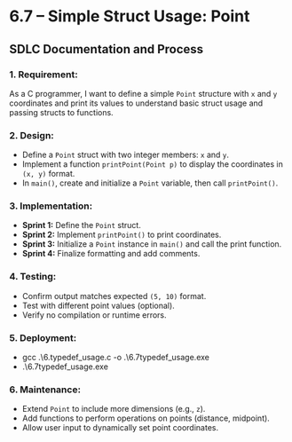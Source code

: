 # 6.7 – Simple Struct Usage: Point  
## SDLC Documentation and Process

### 1. **Requirement:**
As a C programmer, I want to define a simple `Point` structure with `x` and `y` coordinates and print its values to understand basic struct usage and passing structs to functions.

### 2. **Design:**
- Define a `Point` struct with two integer members: `x` and `y`.
- Implement a function `printPoint(Point p)` to display the coordinates in `(x, y)` format.
- In `main()`, create and initialize a `Point` variable, then call `printPoint()`.

### 3. **Implementation:**
- **Sprint 1:** Define the `Point` struct.
- **Sprint 2:** Implement `printPoint()` to print coordinates.
- **Sprint 3:** Initialize a `Point` instance in `main()` and call the print function.
- **Sprint 4:** Finalize formatting and add comments.

### 4. **Testing:**
- Confirm output matches expected `(5, 10)` format.
- Test with different point values (optional).
- Verify no compilation or runtime errors.

### 5. **Deployment:**
   - gcc .\6.typedef_usage.c -o .\6.7typedef_usage.exe
   - .\6.7typedef_usage.exe

### 6. **Maintenance:**
   - Extend `Point` to include more dimensions (e.g., `z`).
   - Add functions to perform operations on points (distance, midpoint).
   - Allow user input to dynamically set point coordinates.